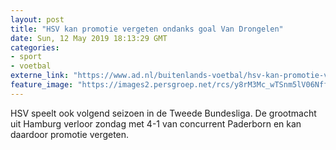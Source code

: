```yaml
---
layout: post
title: "HSV kan promotie vergeten ondanks goal Van Drongelen"
date: Sun, 12 May 2019 18:13:29 GMT
categories: 
- sport 
- voetbal 
externe_link: "https://www.ad.nl/buitenlands-voetbal/hsv-kan-promotie-vergeten-ondanks-goal-van-drongelen~a0fe639e/"
feature_image: "https://images2.persgroep.net/rcs/y8rM3Mc_wTSnm5lV06NffxuZyis/diocontent/148129903/_fitwidth/400/?appId=21791a8992982cd8da851550a453bd7f&quality=0.7"
---
```


HSV speelt ook volgend seizoen in de Tweede Bundesliga. De grootmacht uit Hamburg verloor zondag met 4-1 van concurrent Paderborn en kan daardoor promotie vergeten.
